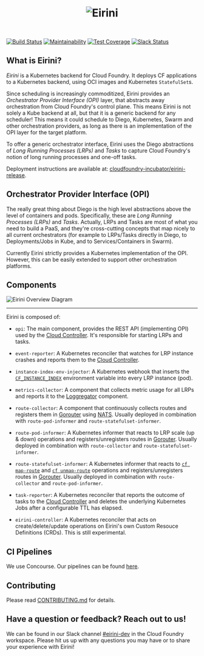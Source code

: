 <h1 align="center">
  <img src="logo.jpg" alt="Eirini">
</h1>

<!-- A spacer -->
<div>&nbsp;</div>

[![Build Status](https://travis-ci.org/cloudfoundry-incubator/eirini.svg?branch=master)](https://travis-ci.org/cloudfoundry-incubator/eirini)
[![Maintainability](https://api.codeclimate.com/v1/badges/e624538795c9e66d8667/maintainability)](https://codeclimate.com/github/cloudfoundry-incubator/eirini/maintainability)
[![Test Coverage](https://api.codeclimate.com/v1/badges/e624538795c9e66d8667/test_coverage)](https://codeclimate.com/github/cloudfoundry-incubator/eirini/test_coverage)
[![Slack Status](https://slack.cloudfoundry.org/badge.svg)](https://slack.cloudfoundry.org)

## What is Eirini?

_Eirini_ is a Kubernetes backend for Cloud Foundry. It deploys CF applications
to a Kubernetes backend, using OCI images and Kubernetes `StatefulSet`s.

Since scheduling is increasingly commoditized, Eirini provides an _Orchestrator
Provider Interface (OPI)_ layer, that abstracts away orchestration from Cloud
Foundry's control plane. This means Eirini is not solely a Kube backend at all,
but that it is a generic backend for any scheduler! This means it could
schedule to Diego, Kubernetes, Swarm and other orchestration providers, as long
as there is an implementation of the OPI layer for the target platform.

To offer a generic orchestrator interface, Eirini uses the Diego abstractions
of _Long Running Processes (LRPs)_ and _Tasks_ to capture Cloud Foundry's
notion of long running processes and one-off tasks.

Deployment instructions are available at:
[cloudfoundry-incubator/eirini-release](https://github.com/cloudfoundry-incubator/eirini-release).

## Orchestrator Provider Interface (OPI)

The really great thing about Diego is the high level abstractions above the
level of containers and pods. Specifically, these are _Long Running Processes
(LRPs)_ and _Tasks_. Actually, LRPs and Tasks are most of what you need to
build a PaaS, and they're cross-cutting concepts that map nicely to all current
orchestrators (for example to LRPs/Tasks directly in Diego, to Deployments/Jobs
in Kube, and to Services/Containers in Swarm).

Currently Eirini strictly provides a Kubernetes implementation of the OPI.
However, this can be easily extended to support other orchestration platforms.

## Components

![Eirini Overview Diagram](docs/architecture/EiriniOverview.png)

---

Eirini is composed of:

- `opi`: The main component, provides the REST API (implementing OPI) used by
  the [Cloud Controller](https://github.com/cloudfoundry/cloud_controller_ng/).
  It's responsible for starting LRPs and tasks.

- `event-reporter`: A Kubernetes reconciler that watches for LRP instance
  crashes and reports them to the [Cloud
  Controller](https://github.com/cloudfoundry/cloud_controller_ng/).

- `instance-index-env-injector`: A Kubernetes webhook that inserts the
  [`CF_INSTANCE_INDEX`](https://docs.cloudfoundry.org/devguide/deploy-apps/environment-variable.html#CF-INSTANCE-INDEX)
  environment variable into every LRP instance (pod).

- `metrics-collector`: A component that collects metric usage for all LRPs and
  reports it to the
  [Loggregator](https://github.com/cloudfoundry/loggregator-release) component.

- `route-collector`: A component that continuously collects routes and
  registers them in [Gorouter](https://github.com/cloudfoundry/gorouter) using
  [NATS](https://nats.io/). Usually deployed in combination with
  `route-pod-informer` and `route-statefulset-informer`.

- `route-pod-informer`: A Kubernetes informer that reacts to LRP scale (up &
  down) operations and registers/unregisters routes in
  [Gorouter](https://github.com/cloudfoundry/gorouter). Usually deployed in
  combination with `route-collector` and `route-statefulset-informer`.

- `route-statefulset-informer`: A Kubernetes informer that reacts to [`cf map-route`](https://cli.cloudfoundry.org/en-US/v6/map-route.html) and [`cf unmap-route`](https://cli.cloudfoundry.org/en-US/v6/unmap-route.html)
  operations and registers/unregisters routes in
  [Gorouter](https://github.com/cloudfoundry/gorouter). Usually deployed in
  combination with `route-collector` and `route-pod-informer`.

- `task-reporter`: A Kubernetes reconciler that reports the outcome of tasks to
  the [Cloud Controller](https://github.com/cloudfoundry/cloud_controller_ng/)
  and deletes the underlying Kubernetes Jobs after a configurable TTL has
  elapsed.

- `eirini-controller`: A Kubernetes reconciler that acts on
  create/delete/update operations on Eirini's own Custom Resouce Definitions
  (CRDs). This is still experimental.

## CI Pipelines

We use Concourse. Our pipelines can be found
[here](https://jetson.eirini.cf-app.com/).

## Contributing

Please read [CONTRIBUTING.md](.github/contributing.md) for details.

## Have a question or feedback? Reach out to us!

We can be found in our Slack channel
[#eirini-dev](https://cloudfoundry.slack.com/archives/C8RU3BZ26) in the Cloud
Foundry workspace. Please hit us up with any questions you may have or to share
your experience with Eirini!
